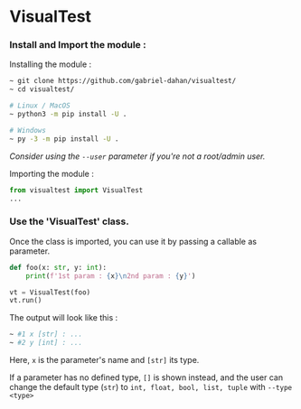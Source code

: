 # VisualTest

### Install and Import the module :

Installing the module :
```bash
~ git clone https://github.com/gabriel-dahan/visualtest/
~ cd visualtest/

# Linux / MacOS
~ python3 -m pip install -U .

# Windows 
~ py -3 -m pip install -U .
```
_Consider using the `--user` parameter if you're not a root/admin user._

Importing the module :
```python
from visualtest import VisualTest
...
```

### Use the 'VisualTest' class.

Once the class is imported, you can use it by passing a callable as parameter.
```python
def foo(x: str, y: int):
    print(f'1st param : {x}\n2nd param : {y}')

vt = VisualTest(foo)
vt.run()
```
The output will look like this :
```bash
~ #1 x [str] : ...
~ #2 y [int] : ...
```

Here, `x` is the parameter's name and `[str]` its type.

If a parameter has no defined type, `[]` is shown instead, and the user can change the default type (`str`) to `int, float, bool, list, tuple` with `--type <type>`